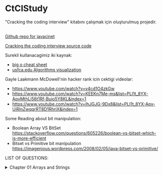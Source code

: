 # CtCIStudy
"Cracking the coding interview" kitabını çalışmak için oluşturulmuş projedir.
<br/><br/>

[Github repo for javacinet](https://github.com/javaci-net/CtCIStudy)


[Cracking the coding interview source code](https://github.com/careercup/CtCI-6th-Edition)

Surekli kullanacagimiz iki kaynak:

* [big o cheat sheet](https://www.bigocheatsheet.com/)
* [usfca.edu Algorithms visualization](https://www.cs.usfca.edu/~galles/visualization/Algorithms.html)

Gayle Laakmann McDowell'nin hacker rank icin cektigi videolar:

* https://www.youtube.com/watch?v=v4cd1O4zkGw
* https://www.youtube.com/watch?v=KEEKn7Me-ms&list=PLI1t_8YX-ApvMthLj56t1Rf-Buio5Y8KL&index=1
* https://www.youtube.com/watch?v=IhJGJG-9Dx8&list=PLI1t_8YX-Apv-UiRlnZwqqrRT8D1RhriX&index=1


Some Reading about bit manipulation:

* Boolean Array VS BitSet https://stackoverflow.com/questions/605226/boolean-vs-bitset-which-is-more-efficient
* Bitset vs Primitive bit manipulation https://imagenious.wordpress.com/2008/02/05/java-bitset-vs-primitive/


LIST OF QUESTIONS: 

<details>
<summary>Chapter 01 Arrays and Strings</summary>

<p>
	<ul>
	  <li><a href="https://github.com/javaci-net/CtCIStudy/blob/master/src/ch01ArraysAndStrings/Q01_01_Is_Unique/Q01_01.md"> 01 Is Unique</a></li>
	  <li><a href="https://github.com/javaci-net/CtCIStudy/blob/master/src/ch01ArraysAndStrings/Q01_02_Check_Permutation/Q01_02.md"> 02 Check Permutation</a></li>
	  <li><a href="https://github.com/javaci-net/CtCIStudy/blob/master/src/ch01ArraysAndStrings/Q01_03_URLify/Q01_03.md"> 03 URLify</a></li>
	  <li><a href="https://github.com/javaci-net/CtCIStudy/blob/master/src/ch01ArraysAndStrings/Q01_04_Palindrome_Permutation/Q01_04.md"> 04 Palindrome Permutation</a></li>
	  <li><a href="https://github.com/javaci-net/CtCIStudy/blob/master/src/ch01ArraysAndStrings/Q01_05_One_Away/Q01_05.md"> 05 One Away</a></li>
	  <li><a href="https://github.com/javaci-net/CtCIStudy/blob/master/src/ch01ArraysAndStrings/Q01_06_String_Compression/Q01_06.md"> 06 String Compression</a></li>
	  <li><a href="https://github.com/javaci-net/CtCIStudy/blob/master/src/ch01ArraysAndStrings/Q01_07_Rotate_Matrix/Q01_07.md"> 07 Rotate Matrix</a></li>
	  <li><a href="https://github.com/javaci-net/CtCIStudy/blob/master/src/ch01ArraysAndStrings/Q01_08_Zero_Matrix/Q01_08.md"> 08 Zero Matrix</a></li>
	  <li><a href="https://github.com/javaci-net/CtCIStudy/blob/master/src/ch01ArraysAndStrings/Q01_09_String_Rotation/Q01_09.md"> 09 String Rotation</a></li>
	</ul>
</p>
</details>  
	